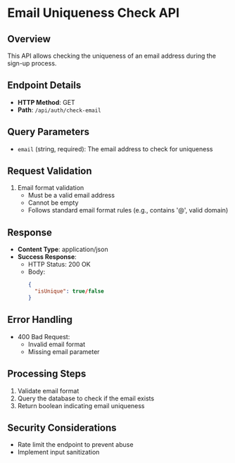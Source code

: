 # Email Uniqueness Check API

## Overview
This API allows checking the uniqueness of an email address during the sign-up process.

## Endpoint Details
- **HTTP Method**: GET
- **Path**: `/api/auth/check-email`

## Query Parameters
- `email` (string, required): The email address to check for uniqueness

## Request Validation
1. Email format validation
   - Must be a valid email address
   - Cannot be empty
   - Follows standard email format rules (e.g., contains '@', valid domain)

## Response
- **Content Type**: application/json
- **Success Response**:
  - HTTP Status: 200 OK
  - Body: 
    ```json
    {
      "isUnique": true/false
    }
    ```

## Error Handling
- 400 Bad Request: 
  - Invalid email format
  - Missing email parameter

## Processing Steps
1. Validate email format
2. Query the database to check if the email exists
3. Return boolean indicating email uniqueness

## Security Considerations
- Rate limit the endpoint to prevent abuse
- Implement input sanitization